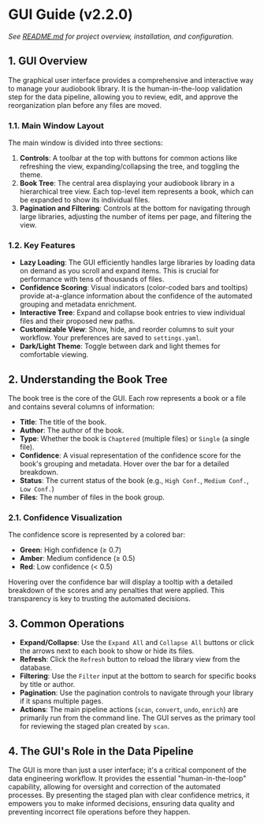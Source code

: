 # GUI Guide (v2.2.0)

*See [README.md](README.md) for project overview, installation, and configuration.*

## 1. GUI Overview

The graphical user interface provides a comprehensive and interactive way to manage your audiobook library. It is the human-in-the-loop validation step for the data pipeline, allowing you to review, edit, and approve the reorganization plan before any files are moved.

### 1.1. Main Window Layout

The main window is divided into three sections:

1. **Controls**: A toolbar at the top with buttons for common actions like refreshing the view, expanding/collapsing the tree, and toggling the theme.
2. **Book Tree**: The central area displaying your audiobook library in a hierarchical tree view. Each top-level item represents a book, which can be expanded to show its individual files.
3. **Pagination and Filtering**: Controls at the bottom for navigating through large libraries, adjusting the number of items per page, and filtering the view.

### 1.2. Key Features

- **Lazy Loading**: The GUI efficiently handles large libraries by loading data on demand as you scroll and expand items. This is crucial for performance with tens of thousands of files.
- **Confidence Scoring**: Visual indicators (color-coded bars and tooltips) provide at-a-glance information about the confidence of the automated grouping and metadata enrichment.
- **Interactive Tree**: Expand and collapse book entries to view individual files and their proposed new paths.
- **Customizable View**: Show, hide, and reorder columns to suit your workflow. Your preferences are saved to `settings.yaml`.
- **Dark/Light Theme**: Toggle between dark and light themes for comfortable viewing.

## 2. Understanding the Book Tree

The book tree is the core of the GUI. Each row represents a book or a file and contains several columns of information:

- **Title**: The title of the book.
- **Author**: The author of the book.
- **Type**: Whether the book is `Chaptered` (multiple files) or `Single` (a single file).
- **Confidence**: A visual representation of the confidence score for the book's grouping and metadata. Hover over the bar for a detailed breakdown.
- **Status**: The current status of the book (e.g., `High Conf.`, `Medium Conf.`, `Low Conf.`)
- **Files**: The number of files in the book group.

### 2.1. Confidence Visualization

The confidence score is represented by a colored bar:

- **Green**: High confidence (≥ 0.7)
- **Amber**: Medium confidence (≥ 0.5)
- **Red**: Low confidence (< 0.5)

Hovering over the confidence bar will display a tooltip with a detailed breakdown of the scores and any penalties that were applied. This transparency is key to trusting the automated decisions.

## 3. Common Operations

- **Expand/Collapse**: Use the `Expand All` and `Collapse All` buttons or click the arrows next to each book to show or hide its files.
- **Refresh**: Click the `Refresh` button to reload the library view from the database.
- **Filtering**: Use the `Filter` input at the bottom to search for specific books by title or author.
- **Pagination**: Use the pagination controls to navigate through your library if it spans multiple pages.
- **Actions**: The main pipeline actions (`scan`, `convert`, `undo`, `enrich`) are primarily run from the command line. The GUI serves as the primary tool for reviewing the staged plan created by `scan`.

## 4. The GUI's Role in the Data Pipeline

The GUI is more than just a user interface; it's a critical component of the data engineering workflow. It provides the essential "human-in-the-loop" capability, allowing for oversight and correction of the automated processes. By presenting the staged plan with clear confidence metrics, it empowers you to make informed decisions, ensuring data quality and preventing incorrect file operations before they happen.
